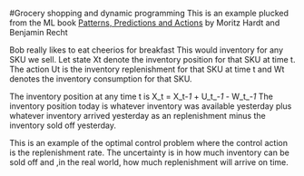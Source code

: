 #Grocery shopping and dynamic programming
This is an example plucked from the ML book [Patterns, Predictions and Actions](<https://mlstory.org/>) by Moritz Hardt and Benjamin Recht 

Bob really likes to eat cheerios for breakfast
This would inventory for any SKU we sell. Let state Xt denote the inventory position for that SKU at time t. The action Ut is the inventory replenishment for that SKU at time t and Wt denotes the inventory consumption for that SKU.

The inventory position at any time t is
						X_t = X_t-_1_ + U_t_-_1_ - W_t_-_1_
The inventory position today is whatever inventory was available yesterday plus whatever inventory arrived yesterday as an replenishment minus the inventory sold off yesterday. 

This is an example of the optimal control problem where the control action is the replenishment rate. The uncertainty is in how much inventory can be sold off and ,in the real world, how much replenishment will arrive on time. 


